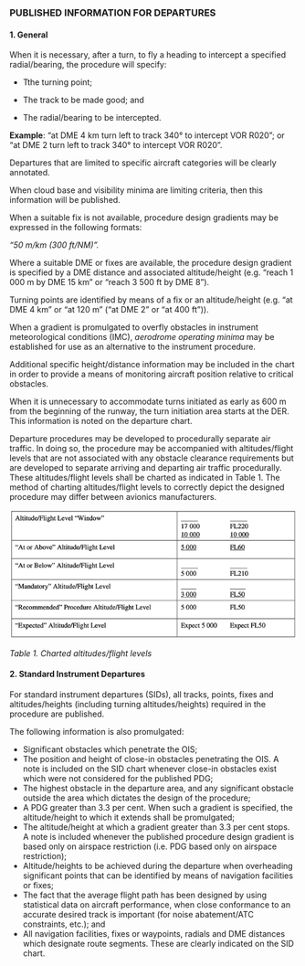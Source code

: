 ### PUBLISHED INFORMATION FOR DEPARTURES

#### 1. General

When it is necessary, after a turn, to fly a heading to intercept a specified radial/bearing, the procedure will specify:

- Tthe turning point;

- The track to be made good; and

- The radial/bearing to be intercepted.


**Example**: “at DME 4 km turn left to track 340° to intercept VOR R020”; or “at DME 2 turn left to track 340° to intercept VOR R020”.

Departures that are limited to specific aircraft categories will be clearly annotated.

When cloud base and visibility minima are limiting criteria, then this information will be published.

When a suitable fix is not available, procedure design gradients may be expressed in the following formats:

*“50 m/km (300 ft/NM)”.*

Where a suitable DME or fixes are available, the procedure design gradient is specified by a DME distance and associated altitude/height (e.g. “reach 1 000 m by DME 15 km” or “reach 3 500 ft by DME 8”).

Turning points are identified by means of a fix or an altitude/height (e.g. “at DME 4 km” or “at 120 m” (“at DME 2” or “at 400 ft”)).

When a gradient is promulgated to overfly obstacles in instrument meteorological conditions (IMC), *aerodrome operating minima* may be established for use as an alternative to the instrument procedure.

Additional specific height/distance information may be included in the chart in order to provide a means of monitoring aircraft position relative to critical obstacles.

When it is unnecessary to accommodate turns initiated as early as 600 m from the beginning of the runway, the turn initiation area starts at the DER. This information is noted on the departure chart.

Departure procedures may be developed to procedurally separate air traffic. In doing so, the procedure may be accompanied with altitudes/flight levels that are not associated with any obstacle clearance requirements but are developed to separate arriving and departing air traffic procedurally. These altitudes/flight levels shall be charted as indicated in Table 1. The method of charting altitudes/flight levels to correctly depict the designed procedure may differ between avionics manufacturers.

![](../../../images/altitudes-2.png)

*Table 1. Charted altitudes/flight levels*

#### 2. Standard Instrument Departures

For standard instrument departures (SIDs), all tracks, points, fixes and altitudes/heights (including turning altitudes/heights) required in the procedure are published.

The following information is also promulgated:

- Significant obstacles which penetrate the OIS;
- The position and height of close-in obstacles penetrating the OIS. A note is included on the SID chart whenever close-in obstacles exist which were not considered for the published PDG;
- The highest obstacle in the departure area, and any significant obstacle outside the area which dictates the design of the procedure;
- A PDG greater than 3.3 per cent. When such a gradient is specified, the altitude/height to which it extends shall be promulgated;
- The altitude/height at which a gradient greater than 3.3 per cent stops. A note is included whenever the published procedure design gradient is based only on airspace restriction (i.e. PDG based only on airspace restriction);
- Altitude/heights to be achieved during the departure when overheading significant points that can be identified by means of navigation facilities or fixes;
- The fact that the average flight path has been designed by using statistical data on aircraft performance, when close conformance to an accurate desired track is important (for noise abatement/ATC constraints, etc.); and
- All navigation facilities, fixes or waypoints, radials and DME distances which designate route segments. These are clearly indicated on the SID chart.

